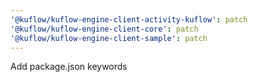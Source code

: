 ```yaml
---
'@kuflow/kuflow-engine-client-activity-kuflow': patch
'@kuflow/kuflow-engine-client-core': patch
'@kuflow/kuflow-engine-client-sample': patch
---
```


Add package.json keywords
